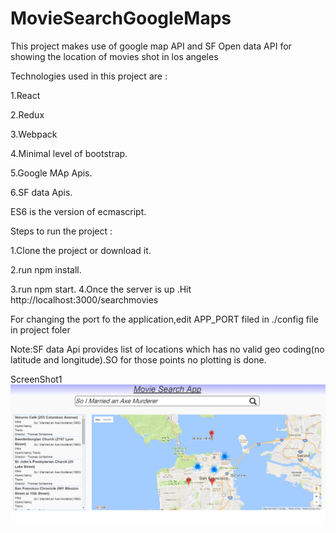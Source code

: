# MovieSearchGoogleMaps
This project makes use of google map API and SF Open data API for showing the location of movies shot in los angeles

Technologies used in this project are :

1.React

2.Redux

3.Webpack

4.Minimal level of bootstrap.

5.Google MAp Apis.

6.SF data Apis.

ES6 is the version of ecmascript.


Steps to run the project :

1.Clone the project or download it.

2.run npm install.

3.run npm start.
4.Once the server is up .Hit http://localhost:3000/searchmovies


For changing the port fo the application,edit APP_PORT filed in ./config file in project foler

Note:SF data Api provides list of locations which has no valid geo coding(no latitude and longitude).SO for those points no plotting is done.

ScreenShot1
<img src = "https://github.com/anil26/MovieSearchGoogleMaps/blob/master/moviesearch1.png"/>

